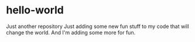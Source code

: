 hello-world
===========

Just another repository
Just adding some new fun stuff to my code that will change the world.
And I'm adding some more for fun.
